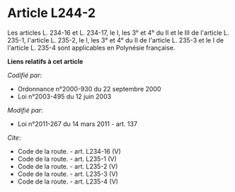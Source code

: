 # Article L244-2

Les articles L. 234-16 et L. 234-17, le I, les 3° et 4° du II et le III de l'article L. 235-1, 
l'article L. 235-2, le I, les 3° et 4° du II de l'article L. 235-3 et le I de l'article L. 235-4 sont applicables en
Polynésie française.

**Liens relatifs à cet article**

_Codifié par_:

  - Ordonnance n°2000-930 du 22 septembre 2000
  - Loi n°2003-495 du 12 juin 2003

_Modifié par_:

  - Loi n°2011-267 du 14 mars 2011 - art. 137

_Cite_:

  - Code de la route. - art. L234-16 (V)
  - Code de la route. - art. L235-1 (V)
  - Code de la route. - art. L235-2 (V)
  - Code de la route. - art. L235-3 (V)
  - Code de la route. - art. L235-4 (V)
